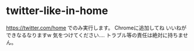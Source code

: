 # twitter-like-in-home
https://twitter.com/home
でのみ実行します。
Chromeに追加してね
いいねができなるなりますw
気をつけてください....
トラブル等の責任は絶対に持ちません。
